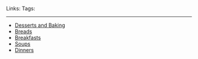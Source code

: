 Links: 
Tags: 

---

- [Desserts and Baking](Desserts%20and%20Baking.md)
- [Breads](Breads.md)
- [Breakfasts](Breakfasts.md)
- [Soups](Soups.md)
- [Dinners](Dinners.md)
